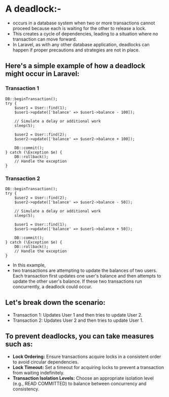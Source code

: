 # A deadlock:-
- occurs in a database system when two or more transactions cannot proceed because each is waiting for the other to release a lock. 
- This creates a cycle of dependencies, leading to a situation where no transaction can move forward. 
- In Laravel, as with any other database application, deadlocks can happen if proper precautions and strategies are not in place.

## Here's a simple example of how a deadlock might occur in Laravel:
### Transaction 1

    DB::beginTransaction();
    try {
        $user1 = User::find(1);
        $user1->update(['balance' => $user1->balance - 100]);
    
        // Simulate a delay or additional work
        sleep(5);
    
        $user2 = User::find(2);
        $user2->update(['balance' => $user2->balance + 100]);
    
        DB::commit();
    } catch (\Exception $e) {
        DB::rollback();
        // Handle the exception
    }

### Transaction 2

    DB::beginTransaction();
    try {
        $user2 = User::find(2);
        $user2->update(['balance' => $user2->balance - 50]);
    
        // Simulate a delay or additional work
        sleep(5);
    
        $user1 = User::find(1);
        $user1->update(['balance' => $user1->balance + 50]);
    
        DB::commit();
    } catch (\Exception $e) {
        DB::rollback();
        // Handle the exception
    }

- In this example, 
- two transactions are attempting to update the balances of two users. Each transaction first updates one user's balance and then attempts to update the other user's balance. If these two transactions run concurrently, a deadlock could occur.

## Let's break down the scenario:
- Transaction 1: Updates User 1 and then tries to update User 2.
- Transaction 2: Updates User 2 and then tries to update User 1.

## To prevent deadlocks, you can take measures such as:
- **Lock Ordering:** Ensure transactions acquire locks in a consistent order to avoid circular dependencies.
- **Lock Timeout:** Set a timeout for acquiring locks to prevent a transaction from waiting indefinitely.
- **Transaction Isolation Levels:** Choose an appropriate isolation level (e.g., READ COMMITTED) to balance between concurrency and consistency.
